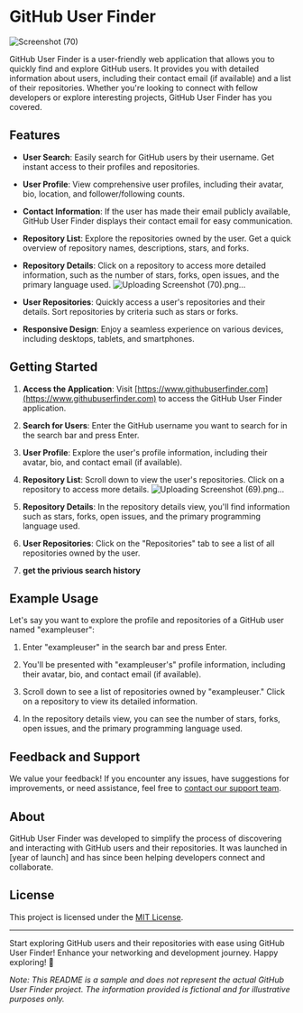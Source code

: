 
# GitHub User Finder





![Screenshot (70)](https://github.com/raj075512/github_finder/assets/91281709/ec61857d-f12f-48a2-97e6-36444bc34674)


GitHub User Finder is a user-friendly web application that allows you to quickly find and explore GitHub users. It provides you with detailed information about users, including their contact email (if available) and a list of their repositories. Whether you're looking to connect with fellow developers or explore interesting projects, GitHub User Finder has you covered.

## Features

- **User Search**: Easily search for GitHub users by their username. Get instant access to their profiles and repositories.

- **User Profile**: View comprehensive user profiles, including their avatar, bio, location, and follower/following counts.

- **Contact Information**: If the user has made their email publicly available, GitHub User Finder displays their contact email for easy communication.

- **Repository List**: Explore the repositories owned by the user. Get a quick overview of repository names, descriptions, stars, and forks.

- **Repository Details**: Click on a repository to access more detailed information, such as the number of stars, forks, open issues, and the primary language used.
![Uploading Screenshot (70).png…]()

- **User Repositories**: Quickly access a user's repositories and their details. Sort repositories by criteria such as stars or forks.

- **Responsive Design**: Enjoy a seamless experience on various devices, including desktops, tablets, and smartphones.

## Getting Started

1. **Access the Application**: Visit [https://www.githubuserfinder.com](https://www.githubuserfinder.com) to access the GitHub User Finder application.

2. **Search for Users**: Enter the GitHub username you want to search for in the search bar and press Enter.

3. **User Profile**: Explore the user's profile information, including their avatar, bio, and contact email (if available).

4. **Repository List**: Scroll down to view the user's repositories. Click on a repository to access more details.
![Uploading Screenshot (69).png…]()

5. **Repository Details**: In the repository details view, you'll find information such as stars, forks, open issues, and the primary programming language used.

6. **User Repositories**: Click on the "Repositories" tab to see a list of all repositories owned by the user.
7. **get the privious search history**



## Example Usage

Let's say you want to explore the profile and repositories of a GitHub user named "exampleuser":

1. Enter "exampleuser" in the search bar and press Enter.

2. You'll be presented with "exampleuser's" profile information, including their avatar, bio, and contact email (if available).

3. Scroll down to see a list of repositories owned by "exampleuser." Click on a repository to view its detailed information.

4. In the repository details view, you can see the number of stars, forks, open issues, and the primary programming language used.

## Feedback and Support

We value your feedback! If you encounter any issues, have suggestions for improvements, or need assistance, feel free to [contact our support team](mailto:support@githubuserfinder.com).

## About

GitHub User Finder was developed to simplify the process of discovering and interacting with GitHub users and their repositories. It was launched in [year of launch] and has since been helping developers connect and collaborate.

## License

This project is licensed under the [MIT License](https://opensource.org/licenses/MIT).

---

Start exploring GitHub users and their repositories with ease using GitHub User Finder! Enhance your networking and development journey. Happy exploring! 🚀

*Note: This README is a sample and does not represent the actual GitHub User Finder project. The information provided is fictional and for illustrative purposes only.*
